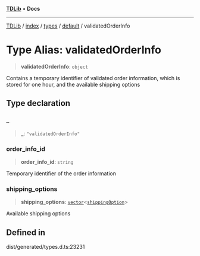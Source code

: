 [**TDLib**](../../../../../../README.md) • **Docs**

***

[TDLib](../../../../../../modules.md) / [index](../../../../../README.md) / [types](../../../README.md) / [default](../README.md) / validatedOrderInfo

# Type Alias: validatedOrderInfo

> **validatedOrderInfo**: `object`

Contains a temporary identifier of validated order information, which is stored for one hour, and the available shipping options

## Type declaration

### \_

> **\_**: `"validatedOrderInfo"`

### order\_info\_id

> **order\_info\_id**: `string`

Temporary identifier of the order information

### shipping\_options

> **shipping\_options**: [`vector`](vector.md)\<[`shippingOption`](shippingOption-1.md)\>

Available shipping options

## Defined in

dist/generated/types.d.ts:23231
